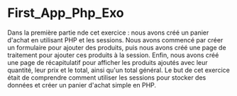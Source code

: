 # First_App_Php_Exo


Dans la première partie nde cet exercice : nous avons créé un panier d'achat en utilisant PHP et les sessions. Nous avons commencé par créer un formulaire pour ajouter des produits, puis nous avons créé une page de traitement pour ajouter ces produits à la session. Enfin, nous avons créé une page de récapitulatif pour afficher les produits ajoutés avec leur quantité, leur prix et le total, ainsi qu'un total général. Le but de cet exercice était de comprendre comment utiliser les sessions pour stocker des données et créer un panier d'achat simple en PHP.
